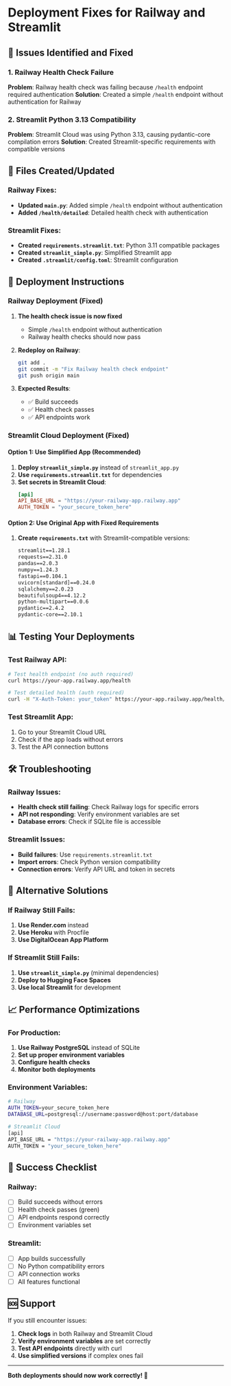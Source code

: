 # Deployment Fixes for Railway and Streamlit

## 🚨 **Issues Identified and Fixed**

### 1. **Railway Health Check Failure**
**Problem**: Railway health check was failing because `/health` endpoint required authentication
**Solution**: Created a simple `/health` endpoint without authentication for Railway

### 2. **Streamlit Python 3.13 Compatibility**
**Problem**: Streamlit Cloud was using Python 3.13, causing pydantic-core compilation errors
**Solution**: Created Streamlit-specific requirements with compatible versions

## 🔧 **Files Created/Updated**

### Railway Fixes:
- **Updated `main.py`**: Added simple `/health` endpoint without authentication
- **Added `/health/detailed`**: Detailed health check with authentication

### Streamlit Fixes:
- **Created `requirements.streamlit.txt`**: Python 3.11 compatible packages
- **Created `streamlit_simple.py`**: Simplified Streamlit app
- **Created `.streamlit/config.toml`**: Streamlit configuration

## 🚀 **Deployment Instructions**

### Railway Deployment (Fixed)

1. **The health check issue is now fixed**
   - Simple `/health` endpoint without authentication
   - Railway health checks should now pass

2. **Redeploy on Railway**:
   ```bash
   git add .
   git commit -m "Fix Railway health check endpoint"
   git push origin main
   ```

3. **Expected Results**:
   - ✅ Build succeeds
   - ✅ Health check passes
   - ✅ API endpoints work

### Streamlit Cloud Deployment (Fixed)

#### Option 1: Use Simplified App (Recommended)
1. **Deploy `streamlit_simple.py`** instead of `streamlit_app.py`
2. **Use `requirements.streamlit.txt`** for dependencies
3. **Set secrets in Streamlit Cloud**:
   ```toml
   [api]
   API_BASE_URL = "https://your-railway-app.railway.app"
   AUTH_TOKEN = "your_secure_token_here"
   ```

#### Option 2: Use Original App with Fixed Requirements
1. **Create `requirements.txt`** with Streamlit-compatible versions:
   ```txt
   streamlit==1.28.1
   requests==2.31.0
   pandas==2.0.3
   numpy==1.24.3
   fastapi==0.104.1
   uvicorn[standard]==0.24.0
   sqlalchemy==2.0.23
   beautifulsoup4==4.12.2
   python-multipart==0.0.6
   pydantic==2.4.2
   pydantic-core==2.10.1
   ```

## 📊 **Testing Your Deployments**

### Test Railway API:
```bash
# Test health endpoint (no auth required)
curl https://your-app.railway.app/health

# Test detailed health (auth required)
curl -H "X-Auth-Token: your_token" https://your-app.railway.app/health/detailed
```

### Test Streamlit App:
1. Go to your Streamlit Cloud URL
2. Check if the app loads without errors
3. Test the API connection buttons

## 🛠️ **Troubleshooting**

### Railway Issues:
- **Health check still failing**: Check Railway logs for specific errors
- **API not responding**: Verify environment variables are set
- **Database errors**: Check if SQLite file is accessible

### Streamlit Issues:
- **Build failures**: Use `requirements.streamlit.txt`
- **Import errors**: Check Python version compatibility
- **Connection errors**: Verify API URL and token in secrets

## 🔄 **Alternative Solutions**

### If Railway Still Fails:
1. **Use Render.com** instead
2. **Use Heroku** with Procfile
3. **Use DigitalOcean App Platform**

### If Streamlit Still Fails:
1. **Use `streamlit_simple.py`** (minimal dependencies)
2. **Deploy to Hugging Face Spaces**
3. **Use local Streamlit** for development

## 📈 **Performance Optimizations**

### For Production:
1. **Use Railway PostgreSQL** instead of SQLite
2. **Set up proper environment variables**
3. **Configure health checks**
4. **Monitor both deployments**

### Environment Variables:
```bash
# Railway
AUTH_TOKEN=your_secure_token_here
DATABASE_URL=postgresql://username:password@host:port/database

# Streamlit Cloud
[api]
API_BASE_URL = "https://your-railway-app.railway.app"
AUTH_TOKEN = "your_secure_token_here"
```

## 🎯 **Success Checklist**

### Railway:
- [ ] Build succeeds without errors
- [ ] Health check passes (green)
- [ ] API endpoints respond correctly
- [ ] Environment variables set

### Streamlit:
- [ ] App builds successfully
- [ ] No Python compatibility errors
- [ ] API connection works
- [ ] All features functional

## 🆘 **Support**

If you still encounter issues:

1. **Check logs** in both Railway and Streamlit Cloud
2. **Verify environment variables** are set correctly
3. **Test API endpoints** directly with curl
4. **Use simplified versions** if complex ones fail

---

**Both deployments should now work correctly! 🚀**
